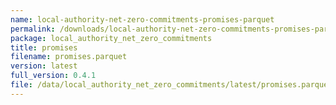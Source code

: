 ```yaml
---
name: local-authority-net-zero-commitments-promises-parquet
permalink: /downloads/local-authority-net-zero-commitments-promises-parquet/latest
package: local_authority_net_zero_commitments
title: promises
filename: promises.parquet
version: latest
full_version: 0.4.1
file: /data/local_authority_net_zero_commitments/latest/promises.parquet
---
```

